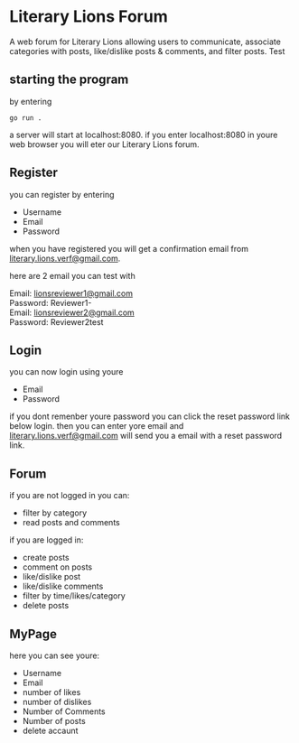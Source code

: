 # Literary Lions Forum

A web forum for Literary Lions allowing users to communicate, associate categories with posts, like/dislike posts & comments, and filter posts.
Test

## starting the program

by entering 
```
go run .
```

a server will start at localhost:8080.
if you enter localhost:8080 in youre web browser you will eter our Literary Lions forum.

## Register

you can register by entering 
- Username
- Email
- Password
  
when you have registered you will get a confirmation email from literary.lions.verf@gmail.com.

here are 2 email you can test with

Email: lionsreviewer1@gmail.com \
Password: Reviewer1- \
Email: lionsreviewer2@gmail.com  
Password: Reviewer2test

## Login

you can now login using youre

- Email
- Password

if you dont remenber youre password you can click the reset password link below login.
then you can enter yore email and literary.lions.verf@gmail.com will send you a email with a reset password link.


## Forum

if you are not logged in you can:
- filter by category
- read posts and comments 

if you are logged in:
- create posts
- comment on posts
- like/dislike post
- like/dislike comments
- filter by time/likes/category
- delete posts

## MyPage

here you can see youre:
- Username
- Email
- number of likes
- number of dislikes
- Number of Comments
- Number of posts
- delete accaunt




